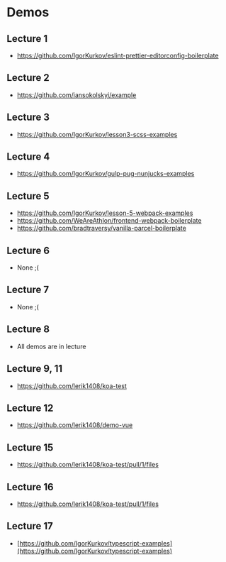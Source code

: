 # Demos

## Lecture 1

- https://github.com/IgorKurkov/eslint-prettier-editorconfig-boilerplate

## Lecture 2

- https://github.com/iansokolskyi/example

## Lecture 3

- https://github.com/IgorKurkov/lesson3-scss-examples

## Lecture 4

- https://github.com/IgorKurkov/gulp-pug-nunjucks-examples

## Lecture 5

- https://github.com/IgorKurkov/lesson-5-webpack-examples
- https://github.com/WeAreAthlon/frontend-webpack-boilerplate
- https://github.com/bradtraversy/vanilla-parcel-boilerplate

## Lecture 6

- None ;(

## Lecture 7

- None ;(

## Lecture 8

- All demos are in lecture

## Lecture 9, 11

- https://github.com/lerik1408/koa-test

## Lecture 12

- https://github.com/lerik1408/demo-vue

## Lecture 15

- https://github.com/lerik1408/koa-test/pull/1/files

## Lecture 16

- https://github.com/lerik1408/koa-test/pull/1/files

## Lecture 17

- [https://github.com/IgorKurkov/typescript-examples](https://github.com/IgorKurkov/typescript-examples)
